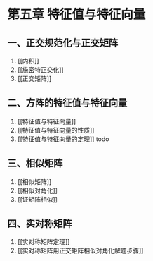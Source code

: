 # 第五章 特征值与特征向量

## 一、正交规范化与正交矩阵

1. [[内积]]
2. [[施密特正交化]]
3. [[正交矩阵]]

## 二、方阵的特征值与特征向量

1. [[特征值与特征向量]]
1. [[特征值与特征向量的性质]]
2. [[特征值与特征向量的定理]] todo

## 三、相似矩阵

1. [[相似矩阵]]
2. [[相似对角化]]
3. [[证矩阵相似]]

## 四、实对称矩阵

1. [[实对称矩阵定理]]
2. [[实对称矩阵用正交矩阵相似对角化解题步骤]]
